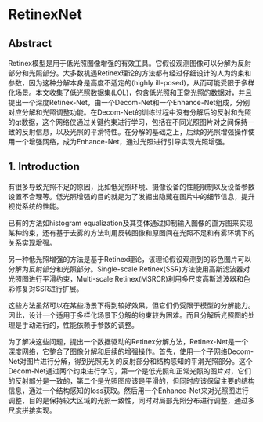 # RetinexNet

## Abstract
Retinex模型是用于低光照图像增强的有效工具。它假设观测图像可以分解为反射部分和光照部分。大多数机遇Retinex理论的方法都有经过仔细设计的人为约束和参数，因为这种分解本身是高度不适定的(highly ill-posed)，从而可能受限于多样化场景。本文收集了低光照数据集(LOL)，包含低光照和正常光照的数据对，并且提出一个深度Retinex-Net，由一个Decom-Net和一个Enhance-Net组成，分别对应分解和光照调整功能。在Decom-Net的训练过程中没有分解后的反射和光照的gt数据，这个网络仅通过关键约束进行学习，包括在不同光照图片对之间保持一致的反射信息，以及光照的平滑特性。在分解的基础之上，后续的光照增强操作使用一个增强网络，成为Enhance-Net，通过光照进行引导实现光照增强。

## 1. Introduction
有很多导致光照不足的原因，比如低光照环境、摄像设备的性能限制以及设备参数设置不合理等。低光照增强的目的就是为了发掘出隐藏在图片中的细节信息，提升视觉系统的性能。

已有的方法如histogram equalization及其变体通过抑制输入图像的直方图来实现某种约束，还有基于去雾的方法利用反转图像和原图间在光照不足和有雾环境下的关系实现增强。

另一种低光照增强的方法是基于Retinex理论，该理论假设观测到的彩色图片可以分解为反射部分和光照部分。Single-scale Retinex(SSR)方法使用高斯滤波器对光照图进行平滑约束，Multi-scale Retinex(MSRCR)利用多尺度高斯滤波器和色彩修复对SSR进行扩展。

这些方法虽然可以在某些场景下得到较好效果，但它们仍受限于模型的分解能力。因此，设计一个适用于多样化场景下分解的约束较为困难。而且分解后光照图的处理是手动进行的，性能依赖于参数的调整。

为了解决这些问题，提出一个数据驱动的Retinex分解方法，Retinex-Net是一个深度网络，它整合了图像分解和后续的增强操作。首先，使用一个子网络Decom-Net对图片进行分解，得到光照无关的反射部分和结构感知的平滑光照部分。这个Decom-Net通过两个约束进行学习，第一个是低光照和正常光照的图片对，它们的反射部分是一致的，第二个是光照图应该是平滑的，但同时应该保留主要的结构信息，通过一个结构感知的loss获取。然后用一个Enhance-Net来对光照图进行调整，目的是保持较大区域的光照一致性，同时对局部光照分布进行调整，通过多尺度拼接实现。